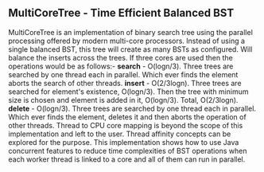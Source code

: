 ## MultiCoreTree - Time Efficient Balanced BST
MultiCoreTree is an implementation of binary search tree using the parallel processing offered by modern multi-core processors. Instead of using a single balanced BST, this tree will create as many BSTs as configured. Will balance the inserts across the trees. If three cores are used then the operations would be as follows:-  **search** - O(logn/3). Three trees are searched by one thread each in parallel. Which ever finds the element aborts the search of other threads.  **insert** - O(2/3logn). Three trees are searched for element's existence, O(logn/3). Then the tree with minimum size is chosen and element is added in it, O(logn/3). Total, O(2/3logn).  **delete** - O(logn/3). Three trees are searched by one thread each in parallel. Which ever finds the element, deletes it and then aborts the operation of other threads.  Thread to CPU core mapping is beyond the scope of this implementation and left to the user. Thread affinity concepts can be explored for the purpose.  This implementation shows how to use Java concurrent features to reduce time complexities of BST operations when each worker thread is linked to a core and all of them can run in parallel.
